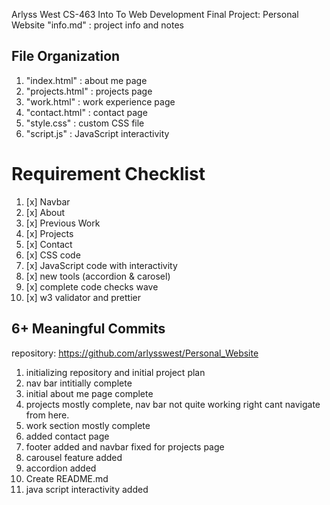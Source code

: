 Arlyss West
CS-463 Into To Web Development
Final Project: Personal Website
"info.md" : project info and notes

## File Organization

1. "index.html" : about me page
2. "projects.html" : projects page
3. "work.html" : work experience page
4. "contact.html" : contact page
5. "style.css" : custom CSS file
6. "script.js" : JavaScript interactivity

# Requirement Checklist

1. [x] Navbar
2. [x] About
3. [x] Previous Work
4. [x] Projects
5. [x] Contact
6. [x] CSS code
7. [x] JavaScript code with interactivity
8. [x] new tools (accordion & carosel)
9. [x] complete code checks wave
10. [x] w3 validator and prettier

## 6+ Meaningful Commits

repository: https://github.com/arlysswest/Personal_Website

1. initializing repository and initial project plan
2. nav bar intitially complete
3. initial about me page complete
4. projects mostly complete, nav bar not quite working right cant navigate from here.
5. work section mostly complete
6. added contact page
7. footer added and navbar fixed for projects page
8. carousel feature added
9. accordion added
10. Create README.md
11. java script interactivity added
